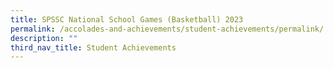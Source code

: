 ```yaml
---
title: SPSSC National School Games (Basketball) 2023
permalink: /accolades-and-achievements/student-achievements/permalink/
description: ""
third_nav_title: Student Achievements
---
```

